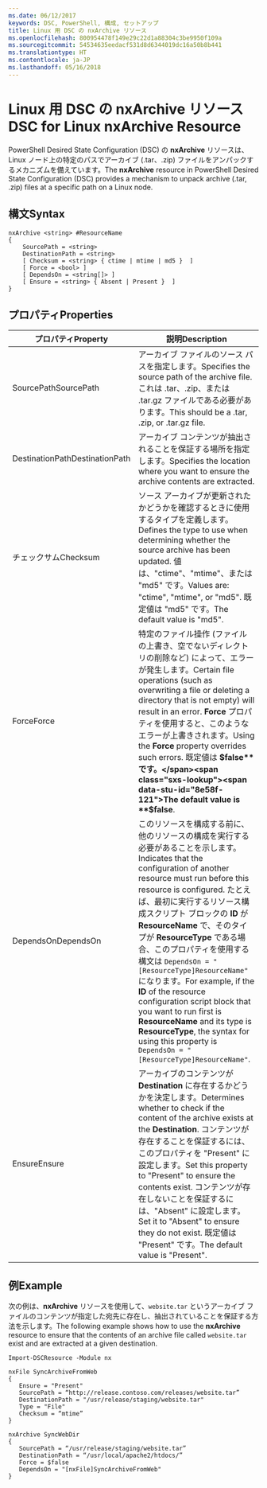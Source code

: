 ```yaml
---
ms.date: 06/12/2017
keywords: DSC, PowerShell, 構成, セットアップ
title: Linux 用 DSC の nxArchive リソース
ms.openlocfilehash: 800954478f149e29c22d1a88304c3be9950f109a
ms.sourcegitcommit: 54534635eedacf531d8d6344019dc16a50b8b441
ms.translationtype: HT
ms.contentlocale: ja-JP
ms.lasthandoff: 05/16/2018
---
```

# <a name="dsc-for-linux-nxarchive-resource"></a><span data-ttu-id="8e58f-103">Linux 用 DSC の nxArchive リソース</span><span class="sxs-lookup"><span data-stu-id="8e58f-103">DSC for Linux nxArchive Resource</span></span>

<span data-ttu-id="8e58f-104">PowerShell Desired State Configuration (DSC) の **nxArchive** リソースは、Linux ノード上の特定のパスでアーカイブ (.tar、.zip) ファイルをアンパックするメカニズムを備えています。</span><span class="sxs-lookup"><span data-stu-id="8e58f-104">The **nxArchive** resource in PowerShell Desired State Configuration (DSC) provides a mechanism to unpack archive (.tar, .zip) files at a specific path on a Linux node.</span></span>

## <a name="syntax"></a><span data-ttu-id="8e58f-105">構文</span><span class="sxs-lookup"><span data-stu-id="8e58f-105">Syntax</span></span>

```
nxArchive <string> #ResourceName
{
    SourcePath = <string>
    DestinationPath = <string>
    [ Checksum = <string> { ctime | mtime | md5 }  ]
    [ Force = <bool> ]
    [ DependsOn = <string[]> ]
    [ Ensure = <string> { Absent | Present }  ]
}
```

## <a name="properties"></a><span data-ttu-id="8e58f-106">プロパティ</span><span class="sxs-lookup"><span data-stu-id="8e58f-106">Properties</span></span>

|  <span data-ttu-id="8e58f-107">プロパティ</span><span class="sxs-lookup"><span data-stu-id="8e58f-107">Property</span></span> |  <span data-ttu-id="8e58f-108">説明</span><span class="sxs-lookup"><span data-stu-id="8e58f-108">Description</span></span> |
|---|---|
| <span data-ttu-id="8e58f-109">SourcePath</span><span class="sxs-lookup"><span data-stu-id="8e58f-109">SourcePath</span></span>| <span data-ttu-id="8e58f-110">アーカイブ ファイルのソース パスを指定します。</span><span class="sxs-lookup"><span data-stu-id="8e58f-110">Specifies the source path of the archive file.</span></span> <span data-ttu-id="8e58f-111">これは .tar、.zip、または .tar.gz ファイルである必要があります。</span><span class="sxs-lookup"><span data-stu-id="8e58f-111">This should be a .tar, .zip, or .tar.gz file.</span></span> |
| <span data-ttu-id="8e58f-112">DestinationPath</span><span class="sxs-lookup"><span data-stu-id="8e58f-112">DestinationPath</span></span>| <span data-ttu-id="8e58f-113">アーカイブ コンテンツが抽出されることを保証する場所を指定します。</span><span class="sxs-lookup"><span data-stu-id="8e58f-113">Specifies the location where you want to ensure the archive contents are extracted.</span></span>|
| <span data-ttu-id="8e58f-114">チェックサム</span><span class="sxs-lookup"><span data-stu-id="8e58f-114">Checksum</span></span>| <span data-ttu-id="8e58f-115">ソース アーカイブが更新されたかどうかを確認するときに使用するタイプを定義します。</span><span class="sxs-lookup"><span data-stu-id="8e58f-115">Defines the type to use when determining whether the source archive has been updated.</span></span> <span data-ttu-id="8e58f-116">値は、"ctime"、"mtime"、または "md5" です。</span><span class="sxs-lookup"><span data-stu-id="8e58f-116">Values are: "ctime", "mtime", or "md5".</span></span> <span data-ttu-id="8e58f-117">既定値は "md5" です。</span><span class="sxs-lookup"><span data-stu-id="8e58f-117">The default value is "md5".</span></span>|
| <span data-ttu-id="8e58f-118">Force</span><span class="sxs-lookup"><span data-stu-id="8e58f-118">Force</span></span>| <span data-ttu-id="8e58f-119">特定のファイル操作 (ファイルの上書き、空でないディレクトリの削除など) によって、エラーが発生します。</span><span class="sxs-lookup"><span data-stu-id="8e58f-119">Certain file operations (such as overwriting a file or deleting a directory that is not empty) will result in an error.</span></span> <span data-ttu-id="8e58f-120">**Force** プロパティを使用すると、このようなエラーが上書きされます。</span><span class="sxs-lookup"><span data-stu-id="8e58f-120">Using the **Force** property overrides such errors.</span></span> <span data-ttu-id="8e58f-121">既定値は **$false** です。</span><span class="sxs-lookup"><span data-stu-id="8e58f-121">The default value is **$false**.</span></span>|
| <span data-ttu-id="8e58f-122">DependsOn</span><span class="sxs-lookup"><span data-stu-id="8e58f-122">DependsOn</span></span> | <span data-ttu-id="8e58f-123">このリソースを構成する前に、他のリソースの構成を実行する必要があることを示します。</span><span class="sxs-lookup"><span data-stu-id="8e58f-123">Indicates that the configuration of another resource must run before this resource is configured.</span></span> <span data-ttu-id="8e58f-124">たとえば、最初に実行するリソース構成スクリプト ブロックの **ID** が **ResourceName** で、そのタイプが **ResourceType** である場合、このプロパティを使用する構文は `DependsOn = "[ResourceType]ResourceName"` になります。</span><span class="sxs-lookup"><span data-stu-id="8e58f-124">For example, if the **ID** of the resource configuration script block that you want to run first is **ResourceName** and its type is **ResourceType**, the syntax for using this property is `DependsOn = "[ResourceType]ResourceName"`.</span></span>|
| <span data-ttu-id="8e58f-125">Ensure</span><span class="sxs-lookup"><span data-stu-id="8e58f-125">Ensure</span></span>| <span data-ttu-id="8e58f-126">アーカイブのコンテンツが **Destination** に存在するかどうかを決定します。</span><span class="sxs-lookup"><span data-stu-id="8e58f-126">Determines whether to check if the content of the archive exists at the **Destination**.</span></span> <span data-ttu-id="8e58f-127">コンテンツが存在することを保証するには、このプロパティを "Present" に設定します。</span><span class="sxs-lookup"><span data-stu-id="8e58f-127">Set this property to "Present" to ensure the contents exist.</span></span> <span data-ttu-id="8e58f-128">コンテンツが存在しないことを保証するには、"Absent" に設定します。</span><span class="sxs-lookup"><span data-stu-id="8e58f-128">Set it to "Absent" to ensure they do not exist.</span></span> <span data-ttu-id="8e58f-129">既定値は "Present" です。</span><span class="sxs-lookup"><span data-stu-id="8e58f-129">The default value is "Present".</span></span>|

## <a name="example"></a><span data-ttu-id="8e58f-130">例</span><span class="sxs-lookup"><span data-stu-id="8e58f-130">Example</span></span>

<span data-ttu-id="8e58f-131">次の例は、**nxArchive** リソースを使用して、`website.tar` というアーカイブ ファイルのコンテンツが指定した宛先に存在し、抽出されていることを保証する方法を示します。</span><span class="sxs-lookup"><span data-stu-id="8e58f-131">The following example shows how to use the **nxArchive** resource to ensure that the contents of an archive file called `website.tar` exist and are extracted at a given destination.</span></span>

```
Import-DSCResource -Module nx

nxFile SyncArchiveFromWeb
{
   Ensure = "Present"
   SourcePath = “http://release.contoso.com/releases/website.tar”
   DestinationPath = "/usr/release/staging/website.tar"
   Type = "File"
   Checksum = “mtime”
}

nxArchive SyncWebDir
{
   SourcePath = “/usr/release/staging/website.tar”
   DestinationPath = “/usr/local/apache2/htdocs/”
   Force = $false
   DependsOn = "[nxFile]SyncArchiveFromWeb"
}
```